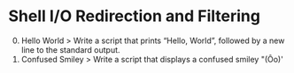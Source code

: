 # Shell I/O Redirection and Filtering
0. Hello World > Write a script that prints “Hello, World”, followed by a new line to the standard output.
1. Confused Smiley > Write a script that displays a confused smiley "(Ôo)'
